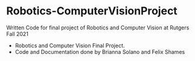 # Robotics-ComputerVisionProject

Written Code for final project of Robotics and Computer Vision at Rutgers Fall 2021

- Robotics and Computer Vision Final Project.
- Code and Documentation done by Brianna Solano and Felix Shames
